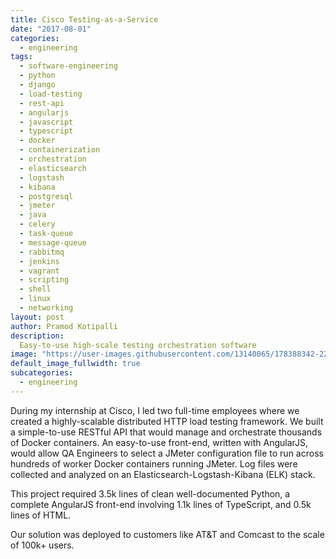 ```yaml
---
title: Cisco Testing-as-a-Service
date: "2017-08-01"
categories:
  - engineering
tags:
  - software-engineering
  - python
  - django
  - load-testing
  - rest-api
  - angularjs
  - javascript
  - typescript
  - docker
  - containerization
  - orchestration
  - elasticsearch
  - logstash
  - kibana
  - postgresql
  - jmeter
  - java
  - celery
  - task-queue
  - message-queue
  - rabbitmq
  - jenkins
  - vagrant
  - scripting
  - shell
  - linux
  - networking
layout: post
author: Pramod Kotipalli
description:
  Easy-to-use high-scale testing orchestration software
image: "https://user-images.githubusercontent.com/13140065/178388342-22edb567-e4f0-43d0-9c28-96f7e2c70e9a.png"
default_image_fullwidth: true
subcategories:
  - engineering
---
```


During my internship at Cisco, I led two full-time employees
where we created a highly-scalable distributed HTTP load
testing framework. We built a simple-to-use RESTful API that
would manage and orchestrate thousands of Docker containers.
An easy-to-use front-end, written with AngularJS, would
allow QA Engineers to select a JMeter configuration file to
run across hundreds of worker Docker containers running
JMeter. Log files were collected and analyzed on an
Elasticsearch-Logstash-Kibana (ELK) stack.

This project required 3.5k lines of clean well-documented
Python, a complete AngularJS front-end involving 1.1k lines
of TypeScript, and 0.5k lines of HTML.

Our solution was deployed to customers like AT&T and Comcast
to the scale of 100k+ users.
